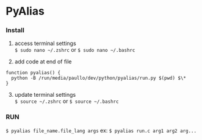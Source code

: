 # PyAlias

### Install

1. access terminal settings\
   `$ sudo nano ~/.zshrc` or `$ sudo nano ~/.bashrc`

2. add code at end of file

```
function pyalias() {
  python -B /run/media/paullo/dev/python/pyalias/run.py $(pwd) $\*
}
```

3. update terminal settings\
   `$ source ~/.zshrc` or `$ source ~/.bashrc`

### RUN

`$ pyalias file_name.file_lang args` ex: `$ pyalias run.c arg1 arg2 arg...`
